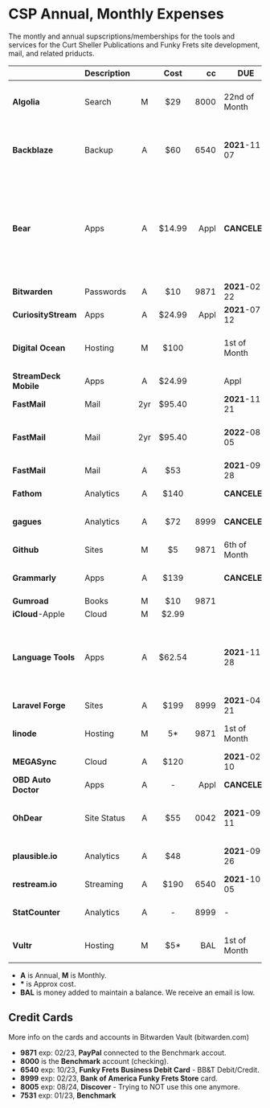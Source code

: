 # CSP Annual, Monthly Expenses

The montly and annual supscriptions/memberships for the tools and services for the Curt Sheller Publications and Funky Frets site development, mail, and related priducts.

|                       |Description|   | Cost | cc | DUE           |                       |
| ----------------------|-----------|:-:|:----:|---:|---------------|:----------------------|
| **Algolia**           |Search     |M  |$29   |8000|22nd of Month  |algolia.com, TODO: replaced with OSS **MeliSearch** (meilisearch.com) |
| **Backblaze**         |Backup     |A  |$60   |6540|**2021**-11-07 |backblaze.com, iMac Computer Backup (curts-imac-2_2020_01_29) |
| **Bear**              |Apps       |A  |$14.99|Appl|**CANCELED**   |www.bear.app, **Ends On 2021-01-08**. Replaced with FREE, OSS Joplin. Syncing with FREE DropBox for now. Will get syncing with **mega.nz/sync, **    |
| **Bitwarden**         |Passwords  |A  |$10   |9871|**2021**-02-22 |OSS, bitwarden.com |
| **CuriosityStream**   |Apps       |A  |$24.99|Appl|**2021**-07-12 |      |
| **Digital Ocean**     |Hosting    |M  |$100   |    |1st of Month   |digitialocean.com, All sites are on DO except Jamulus servers: linode |
| **StreamDeck Mobile** |Apps       |A |$24.99||Appl|**CANCELED**   |Ends On 2021-07-12. Replaced with hardware StreamDeck    |
| **FastMail**          |Mail       |2yr|$95.40|    |**2021**-11-21 |fastmail.com, funkyfrets.com |
| **FastMail**          |Mail       |2yr|$95.40|    |**2022**-08-05 |fastmail.com, curtsheller.com, also notes and calendars |
| **FastMail**          |Mail       |A  |$53   |    |**2021**-09-28 |fastmail.com, learningukulele.com |
| **Fathom**            |Analytics  |A  |$140  |    |**CANCELED**   |TODO: **Cancel in March 2021**  |
| **gagues**            |Analytics  |A  |$72   |8999|**CANCELED**   |Replacing with with plausible.io. **Cancel in March 2021** |
| **Github**            |Sites      |M  |$5    |9871|6th of Month   |github.com |
| **Grammarly**         |Apps       |A  |$139  |    |**CANCELED**   |app.grammarly.com, **Ends On 2021-04-21** |
| **Gumroad**           |Books      |M  |$10   |9871|               |CSP Books Sales |
| **iCloud**-Apple      |Cloud      |M  |$2.99 |    |               | |
| **Language Tools**    |Apps       |A  |$62.54|    |**2021**-11-28 |OSS, languagetool.org, Replaced Grammarly. Not 100% as good as Grammarly but OSS and cheaper. |
| **Laravel Forge**     |Sites      |A  |$199  |8999|**2021**-04-21 |forge.laravel.com, Host ALL sites. |
| **linode**            |Hosting    |M  |5*|9871|1st of Month   |linode.com, Funky Frets Jamulus Server |
| **MEGASync**          |Cloud      |A  |$120  |    |**2021**-02-10 |mega.nz, **2 TB** Storage |  
| **OBD Auto Doctor**   |Apps       |A  |-     |Appl|**CANCELED**   |Ends On 2020-12-24 |
| **OhDear**            |Site Status|A  |$55   |0042|**2021**-09-11 |ohdear.app, on the discountined starter plan. Would be $110+ |
| **plausible.io**      |Analytics  |A  |$48   |    |**2021**-09-26 |OSS, Replacing Fathom with plausible.io |
| **restream.io**       |Streaming  |A  |$190  |6540|**2021**-10-05 |PAID by Funky Frets Pays |
| **StatCounter**       |Analytics  |A  |-     |8999| - |Replacing with with plausible.io. **Cancel in March 2021** |
| **Vultr**             |Hosting    |M  |$5*|BAL |1st of Month   |vultr.com,Funky Frets Two Jamulus Server |

- **A** is Annual, **M** is Monthly.
- **\*** is Approx cost.
- **BAL** is money added to maintain a balance. We receive an email is low.

## Credit Cards
More info on the cards and accounts in Bitwarden Vault (bitwarden.com)
- **9871** exp: 02/23, **PayPal** connected to the Benchmark accout.
- **8000** is the **Benchmark** account (checking).
- **6540** exp: 10/23, **Funky Frets Business Debit Card** - BB&T Debit/Credit.
- **8999** exp: 02/23, **Bank of America Funky Frets Store** card.
- **8005** exp: 08/24, **Discover** - Trying to NOT use this one anymore.
- **7531** exp: 01/23, **Benchmark** 